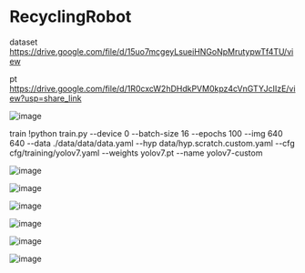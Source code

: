 # RecyclingRobot


dataset
  https://drive.google.com/file/d/15uo7mcgeyLsueiHNGoNpMrutypwTf4TU/view


pt
  https://drive.google.com/file/d/1R0cxcW2hDHdkPVM0kpz4cVnGTYJcIIzE/view?usp=share_link
  


![image](https://user-images.githubusercontent.com/124943935/230807139-ca9c444b-24ad-4552-8538-071026e0f4cf.png)



  


train
  !python train.py --device 0 --batch-size 16 --epochs 100 --img 640 640 --data ./data/data/data.yaml --hyp data/hyp.scratch.custom.yaml --cfg cfg/training/yolov7.yaml --weights yolov7.pt --name yolov7-custom



![image](https://user-images.githubusercontent.com/124943935/230807709-39a9719f-d893-45ee-bad2-7f980d25153c.png)

![image](https://user-images.githubusercontent.com/124943935/230807718-8324714e-e7f2-4eb0-8996-2d2d4ace09c9.png)

![image](https://user-images.githubusercontent.com/124943935/230807730-5599c812-f3a6-4433-9ab0-780c190247a1.png)

![image](https://user-images.githubusercontent.com/124943935/230807744-be561db9-abcb-43c8-af8e-ea6db7a29a99.png)

![image](https://user-images.githubusercontent.com/124943935/230807752-82e4729a-abc2-46c9-aa63-eaec512d1428.png)

![image](https://user-images.githubusercontent.com/124943935/230807789-026af47c-2abc-430f-b6aa-c8f2638897cb.png)



